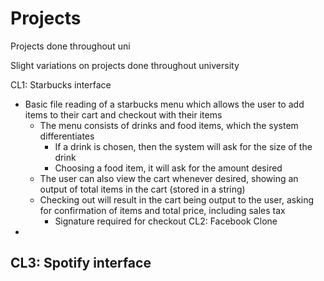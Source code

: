 # Projects
Projects done throughout uni

Slight variations on projects done throughout university

CL1: Starbucks interface
  - Basic file reading of a starbucks menu which allows the user to add items to their cart and checkout with their items
    - The menu consists of drinks and food items, which the system differentiates
      - If a drink is chosen, then the system will ask for the size of the drink
      - Choosing a food item, it will ask for the amount desired
    - The user can also view the cart whenever desired, showing an output of total items in the cart (stored in a string)
    - Checking out will result in the cart being output to the user, asking for confirmation of items and total price, including sales tax
      - Signature required for checkout
CL2: Facebook Clone
  - 
CL3: Spotify interface
  - 


